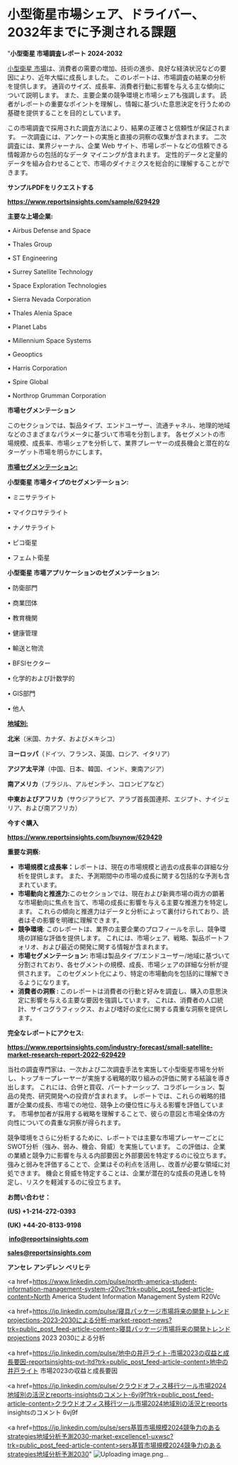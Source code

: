 # 小型衛星市場シェア、ドライバー、2032年までに予測される課題

"<strong>小型衛星 市場調査レポート 2024-2032</strong>

<a href=https://www.reportsinsights.com/sample/629429>小型衛星 市場</a>は、消費者の需要の増加、技術の進歩、良好な経済状況などの要因により、近年大幅に成長しました。 このレポートは、市場調査の結果の分析を提供します。 通貨のサイズ、成長率、消費者行動に影響を与える主な傾向について説明します。 また、主要企業の競争環境と市場シェアも強調します。 読者がレポートの重要なポイントを理解し、情報に基づいた意思決定を行うための基礎を提供することを目的としています。

この市場調査で採用された調査方法により、結果の正確さと信頼性が保証されます。 一次調査には、アンケートの実施と直接の洞察の収集が含まれます。 二次調査には、業界ジャーナル、企業 Web サイト、市場レポートなどの信頼できる情報源からの包括的なデータ マイニングが含まれます。 定性的データと定量的データを組み合わせることで、市場のダイナミクスを総合的に理解することができます。

<strong><b>サンプルPDFをリクエストする</b></strong>

<a href=https://www.reportsinsights.com/sample/629429><strong><u>https://www.reportsinsights.com/sample/629429</u></strong></a>

<strong>主要な上場企業:</strong>

• Airbus Defense and Space

• Thales Group

• ST Engineering

• Surrey Satellite Technology

• Space Exploration Technologies

• Sierra Nevada Corporation

• Thales Alenia Space

• Planet Labs

• Millennium Space Systems

• Geooptics

• Harris Corporation

• Spire Global

• Northrop Grumman Corporation

<strong>市場セグメンテーション</strong>

このセクションでは、製品タイプ、エンドユーザー、流通チャネル、地理的地域などのさまざまなパラメータに基づいて市場を分割します。 各セグメントの市場規模、成長率、市場シェアを分析して、業界プレーヤーの成長機会と潜在的なターゲット市場を明らかにします。

<strong><u>市場セグメンテーション</u></strong><strong><u>:</u></strong>

<strong>小型衛星 市場タイプのセグメンテーション:</strong>

• ミニサテライト

• マイクロサテライト

• ナノサテライト

• ピコ衛星

• フェムト衛星

<strong>小型衛星 市場アプリケーションのセグメンテーション:</strong>

• 防衛部門

• 商業団体

• 教育機関

• 健康管理

• 輸送と物流

• BFSIセクター

• 化学的および計数学的

• GIS部門

• 他人

<strong><u>地域別</u></strong><strong><u>:</u></strong>

<strong>北米</strong>（米国、カナダ、およびメキシコ）

<strong>ヨーロッパ</strong>（ドイツ、フランス、英国、ロシア、イタリア）

<strong>アジア太平洋</strong>（中国、日本、韓国、インド、東南アジア）

<strong>南アメリカ</strong>（ブラジル、アルゼンチン、コロンビアなど）

<strong>中東およびアフリカ</strong>（サウジアラビア、アラブ首長国連邦、エジプト、ナイジェリア、および南アフリカ）

<strong>今すぐ購入</strong>

<a href=https://www.reportsinsights.com/buynow/629429><strong><u>https://www.reportsinsights.com/buynow/629429</u></strong></a>

<strong>重要な洞察:</strong>
<ul>
  <li><strong>市場規模と成長率：</strong>レポートは、現在の市場規模と過去の成長率の詳細な分析を提供します。 また、予測期間中の市場の成長に関する包括的な予測も含まれています。</li>
  <li><strong>市場動向と推進力:</strong>このセクションでは、現在および新興市場の両方の顕著な市場動向に焦点を当て、市場の成長に影響を与える主要な推進力を特定します。 これらの傾向と推進力はデータと分析によって裏付けられており、読者はその影響を明確に理解できます。</li>
  <li><strong>競争環境</strong>: このレポートは、業界の主要企業のプロフィールを示し、競争環境の詳細な評価を提供します。 これには、市場シェア、戦略、製品ポートフォリオ、および最近の開発に関する情報が含まれます。</li>
  <li><strong>市場セグメンテーション: </strong>市場は製品タイプ/エンドユーザー/地域に基づいて分割されており、各セグメントの規模、成長、市場シェアの詳細な分析が提供されます。 このセグメント化により、特定の市場動向を包括的に理解できるようになります。</li>
  <li><strong>消費者の洞察 : </strong>このレポートは消費者の行動と好みを調査し、購入の意思決定に影響を与える主要な要因を強調しています。 これは、消費者の人口統計、サイコグラフィックス、および嗜好の変化に関する貴重な洞察を提供します。</li>
</ul>
<strong>完全なレポートにアクセス:</strong>

<a href=https://www.reportsinsights.com/industry-forecast/small-satellite-market-research-report-2022-629429><strong><u><b>https://www.reportsinsights.com/industry-forecast/small-satellite-market-research-report-2022-629429</b></u></strong></a>

当社の調査専門家は、一次および二次調査手法を実施して小型衛星市場を分析し、トップキープレーヤーが実施する戦略的取り組みの評価に関する結論を導き出します。 これには、合併と買収、パートナーシップ、コラボレーション、製品の発売、研究開発への投資が含まれます。 レポートでは、これらの戦略的措置が企業の成長、市場での地位、競争上の優位性に与える影響を評価しています。 市場参加者が採用する戦略を理解することで、彼らの意図と市場全体の方向性についての貴重な洞察が得られます。

競争環境をさらに分析するために、レポートでは主要な市場プレーヤーごとにSWOT分析（強み、弱み、機会、脅威）を実施しています。 この評価は、企業の業績と競争力に影響を与える内部要因と外部要因を特定するのに役立ちます。 強みと弱みを評価することで、企業はその利点を活用し、改善が必要な領域に対処できます。 機会と脅威を特定することは、企業が潜在的な成長の見通しを特定し、リスクを軽減するのに役立ちます。

<strong>お問い合わせ：</strong>

<strong>(US) +1-214-272-0393</strong>

<strong>(UK) +44-20-8133-9198</strong>

<strong> </strong><a href=info@reportsinsights.com><strong><u>info@reportsinsights.com</u></strong></a>

<a href=sales@reportsinsights.com><strong><u>sales@reportsinsights.com</u></strong></a>

<strong>アンセレ アンデレン ベリヒテ</strong>

<a href=https://www.linkedin.com/pulse/north-america-student-information-management-system-r20vc?trk=public_post_feed-article-content>North America Student Information Management System R20Vc</a>

<a href=https://jp.linkedin.com/pulse/寝具パッケージ市場将来の開発トレンドprojections-2023-2030による分析-market-report-news?trk=public_post_feed-article-content>寝具パッケージ市場将来の開発トレンドprojections 2023 2030による分析</a>

<a href=https://jp.linkedin.com/pulse/地中の井戸ライト-市場2023の収益と成長要因-reportsinsights-pvt-ltd?trk=public_post_feed-article-content>地中の井戸ライト 市場2023の収益と成長要因</a>

<a href=https://jp.linkedin.com/pulse/クラウドオフィス移行ツール市場2024地域別の活況とreports-insightsのコメント-6vj9f?trk=public_post_feed-article-content>クラウドオフィス移行ツール市場2024地域別の活況とreports insightsのコメント 6vj9f</a>

<a href=https://jp.linkedin.com/pulse/sers基質市場規模2024競争力のあるstrategies地域分析予測2030-market-excellence1-uxwsc?trk=public_post_feed-article-content>sers基質市場規模2024競争力のあるstrategies地域分析予測2030</a>"
![Uploading image.png…]()
